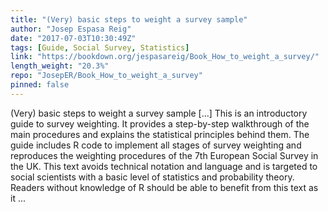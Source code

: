 ```yaml
---
title: "(Very) basic steps to weight a survey sample"
author: "Josep Espasa Reig"
date: "2017-07-03T10:30:49Z"
tags: [Guide, Social Survey, Statistics]
link: "https://bookdown.org/jespasareig/Book_How_to_weight_a_survey/"
length_weight: "20.3%"
repo: "JosepER/Book_How_to_weight_a_survey"
pinned: false
---
```


(Very) basic steps to weight a survey sample [...] This is an introductory guide to survey weighting. It provides a step-by-step walkthrough of the main procedures and explains the statistical principles behind them. The guide includes R code to implement all stages of survey weighting and reproduces the weighting procedures of the 7th European Social Survey in the UK. This text avoids technical notation and language and is targeted to social scientists with a basic level of statistics and probability theory. Readers without knowledge of R should be able to benefit from this text as it ...
